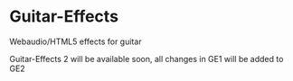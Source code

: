 # Guitar-Effects

Webaudio/HTML5 effects for guitar

Guitar-Effects 2 will be available soon, all changes in GE1 will be added to GE2
